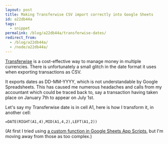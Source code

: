 ```yaml
---
layout: post
title: Making Transferwise CSV import correctly into Google Sheets
id: a22db44a
tags:
  - snippet
permalink: /blog/a22db44a/transferwise-dates/
redirect_from:
  - /blog/a22db44a/
  - /node/a22db44a/
---
```

[Transferwise](https://transferwise.com/ca) is a cost-effective way to manage money in multiple currencies. There is unfortunately a small glitch in the date format it uses when exporting transactions as CSV.

It exports dates as DD-MM-YYYY, which is not understandable by Google Spreadsheets. This has caused me numerous headaches and calls from my accountant which could be traced back to, say a transaction having taken place on January 7th to appear on July 1st. 

Let's say my Transferwise date is in cell A1, here is how I transform it, in another cell:

    =DATE(RIGHT(A1,4),MID(A1,4,2),LEFT(A1,2))

(At first I tried using [a custom function in Google Sheets App Scripts](https://github.com/alberto56/dcycleblog/blame/d9ed430036a1f5b2296a2caa365191103cfe4106/_posts/2020-04-25-transferwise-dates.md#L18-L39), but I'm moving away from those as too complex.)
